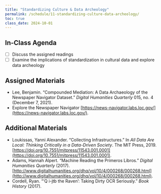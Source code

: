 ```yaml
---
title: "Standardizing Culture & Data Archeology"
permalink: /schedule/11-standardizing-culture-data-archeology/
toc: true
class_date: 2024-10-01
---
```


## In-Class Agenda

- [ ] Discuss the assigned readings
- [ ] Examine the implications of standardization in cultural data and explore data archeology

## Assigned Materials

- Lee, Benjamin. “Compounded Mediation: A Data Archaeology of the Newspaper Navigator Dataset.” *Digital Humanities Quarterly* 015, no. 4 (December 7, 2021).
- Explore the Newspaper Navigator [https://news-navigator.labs.loc.gov/](https://news-navigator.labs.loc.gov/).

## Additional Materials

- Loukissas, Yanni Alexander. “Collecting Infrastructures.” In *All Data Are Local: Thinking Critically in a Data-Driven Society*. The MIT Press, 2019. [https://doi.org/10.7551/mitpress/11543.001.0001](https://doi.org/10.7551/mitpress/11543.001.0001).
- Adams, Hannah Alpert. “Machine Reading the Primeros Libros.” *Digital Humanities Quarterly* (2017). [http://www.digitalhumanities.org/dhq/vol/10/4/000268/000268.html](http://www.digitalhumanities.org/dhq/vol/10/4/000268/000268.html).
- Cordell, Ryan. “‘Q i-jtb the Raven’: Taking Dirty OCR Seriously.” *Book History* (2017).